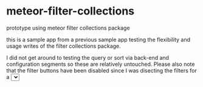# meteor-filter-collections
prototype using meteor filter collections package

this is a sample app from a previous sample app testing the flexibility and usage writes of the filter collections package. 

I did not get around to testing the query or sort via back-end and configuration segments so these are relatively untouched. Please also note that the filter buttons have been disabled since I was disecting the filters for a <select><options> style switchboard instead of what it recommends for datatables and column radioboxes. 
